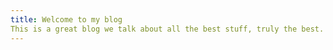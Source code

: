 ```yaml
---
title: Welcome to my blog
This is a great blog we talk about all the best stuff, truly the best.
---
```



